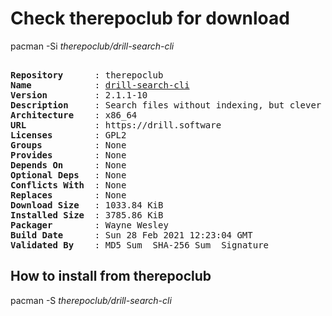# Check therepoclub for download

pacman -Si *therepoclub/drill-search-cli*

<div class="highlight"><pre class="highlight"><text>
<b>Repository</b>      : therepoclub
<b>Name</b>            : <a href="../../x86_64/drill-search-cli-2.1.1-10-x86_64.pkg.tar.zst">drill-search-cli</a>
<b>Version</b>         : 2.1.1-10
<b>Description</b>     : Search files without indexing, but clever crawling (CLI version)
<b>Architecture</b>    : x86_64
<b>URL</b>             : https://drill.software
<b>Licenses</b>        : GPL2
<b>Groups</b>          : None
<b>Provides</b>        : None
<b>Depends On</b>      : None
<b>Optional Deps</b>   : None
<b>Conflicts With</b>  : None
<b>Replaces</b>        : None
<b>Download Size</b>   : 1033.84 KiB
<b>Installed Size</b>  : 3785.86 KiB
<b>Packager</b>        : Wayne Wesley <wayne6324@gmail.com>
<b>Build Date</b>      : Sun 28 Feb 2021 12:23:04 GMT
<b>Validated By</b>    : MD5 Sum  SHA-256 Sum  Signature
</text></pre></div>

## How to install from therepoclub

pacman -S *therepoclub/drill-search-cli*
